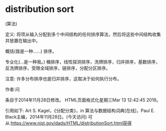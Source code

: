 # distribution sort


(算法)



定义:
将项从输入分配到多个中间结构的任何排序算法，然后将这些中间结构收集并放置在输出中。



概括(我是一种……)
排序。



专业化(…是一种我。)
桶排序，线性探测排序，洗牌排序，归并排序，基数排序，反洗牌排序，受限全域排序，链排序，分配分区排序。



注意:
许多分布排序也是归并排序，这取决于如何执行分布。


作者:问







条目于2014年11月28日修改。
HTML页面格式化星期三Mar 13 12:42:45 2019。



引用如下:
Art S. Kagel，《分配分类》，in
算法与数据结构词典[在线]，Paul E. Black主编，2014年11月28日。(今天访问)
可从:https://www.nist.gov/dads/HTML/distributionSort.html获得